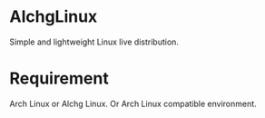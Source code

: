 # AlchgLinux
Simple and lightweight Linux live distribution.

# Requirement
Arch Linux or Alchg Linux.
Or Arch Linux compatible environment.
